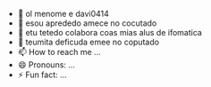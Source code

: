 - 👋 ol menome e davi0414
- 👀 esou aprededo amece no cocutado
- 🌱 etu tetedo colabora coas mias alus de ifomatica
- 💞️ teumita deficuda emee no coputado
- 📫 How to reach me ...
- 😄 Pronouns: ...
- ⚡ Fun fact: ...

<!---
davi0414/davi0414 is a ✨ special ✨ repository because its `README.md` (this file) appears on your GitHub profile.
You can click the Preview link to take a look at your changes.
--->
